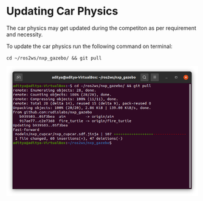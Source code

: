 # Updating Car Physics

The car physics may get updated during the competiton as per requirement and necessity.&#x20;

To update the car physics run the following command on terminal:

```
cd ~/ros2ws/nxp_gazebo/ && git pull
```

![](<.gitbook/assets/AIM_S2/Screenshot from 2021-04-18 12-53-15.png>)
